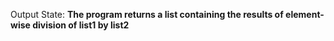 Output State: **The program returns a list containing the results of element-wise division of list1 by list2**